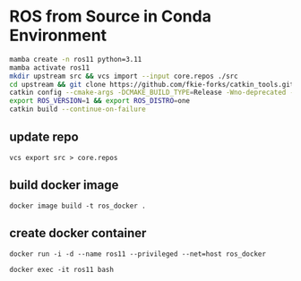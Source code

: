 # ROS from Source in Conda Environment

```bash
mamba create -n ros11 python=3.11
mamba activate ros11
mkdir upstream src && vcs import --input core.repos ./src
cd upstream && git clone https://github.com/fkie-forks/catkin_tools.git -b py311-asyncio && cd catkin_tools && pip install -e . && cd ../..
catkin config --cmake-args -DCMAKE_BUILD_TYPE=Release -Wno-deprecated -Wno-dev -DCATKIN_ENABLE_TESTING=OFF
export ROS_VERSION=1 && export ROS_DISTRO=one
catkin build --continue-on-failure
```

## update repo
`vcs export src > core.repos`

## build docker image
`docker image build -t ros_docker .`

## create docker container
`docker run -i -d --name ros11 --privileged --net=host ros_docker`

`docker exec -it ros11 bash`
